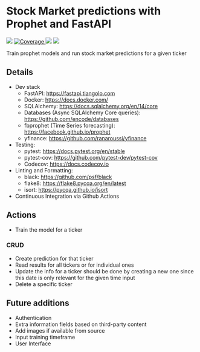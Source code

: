 # Stock Market predictions with Prophet and FastAPI

<p align="left">
   <img src="https://github.com/rafapi/fastapi-prophet/workflows/Continuous%20Integration/badge.svg?branch=master">
   <a href="https://github.com/rafapi/fastapi-prophet" target="_blank">
      <img src="https://codecov.io/gh/rafapi/fastapi-prophet/branch/master/graph/badge.svg" alt="Coverage">
   </a>
     <img src="https://img.shields.io/github/license/rafapi/fastapi-prophet">
     <img src="https://img.shields.io/github/last-commit/rafapi/fastapi-prophet">
</p>
Train prophet models and run stock market predictions for a given ticker

## Details
* Dev stack
  * FastAPI: https://fastapi.tiangolo.com
  * Docker: https://docs.docker.com/
  * SQLAlchemy: https://docs.sqlalchemy.org/en/14/core
  * Databases (Async SQLAlchemy Core queries): https://github.com/encode/databases
  * fbprophet (Time Series forecasting): https://facebook.github.io/prophet
  * yfinance: https://github.com/ranaroussi/yfinance
* Testing:
  * pytest: https://docs.pytest.org/en/stable
  * pytest-cov: https://github.com/pytest-dev/pytest-cov
  * Codecov: https://docs.codecov.io
* Linting and Formatting:
  * black: https://github.com/psf/black
  * flake8: https://flake8.pycqa.org/en/latest
  * isort: https://pycqa.github.io/isort
* Continuous Integration via Github Actions

## Actions
* Train the model for a ticker
### CRUD
   * Create prediction for that ticker
   * Read results for all tickers or for individual ones
   * Update the info for a ticker should be done by creating a new one since this date is only relevant for the given time input
   * Delete a specific ticker

## Future additions
* Authentication
* Extra information fields based on third-party content
* Add images if available from source
* Input training timeframe
* User Interface
